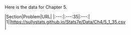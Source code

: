 Here is the data for Chapter 5.

|Section|Problem|URL|
|:---:|:---:35|:---:|
|1|[](https://sullystats.github.io/Stats7e/Data/Ch4/5_1_35.csv)|<a>https://sullystats.github.io/Stats7e/Data/Ch4/5_1_35.csv</a><br/>|
